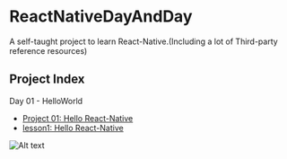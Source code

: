 # ReactNativeDayAndDay
A self-taught project to learn React-Native.(Including a lot of Third-party reference resources)

## Project Index ##

Day 01 - HelloWorld
      
+ [Project 01: Hello React-Native](https://github.com/edagarli/ReactNativeDayAndDay/tree/master/HelloWorld)
+ [lesson1: Hello React-Native](http://vczero.github.io/react_native/第1篇hello-react-native.html)

![Alt text](https://github.com/edagarli/ReactNativeDayAndDay/blob/master/HelloWorld%2FHelloWorld.png)    
